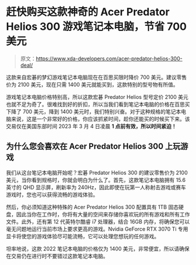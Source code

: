 # 赶快购买这款神奇的 Acer Predator Helios 300 游戏笔记本电脑，节省 700 美元

> 原文：<https://www.xda-developers.com/acer-predator-helios-300-deal/>

这款来自宏碁的梦幻游戏笔记本电脑现在在百思买限时降价 700 美元。建议零售价为 2100 美元，现在只需 1400 美元就能买到，这款特别的型号物有所值。

游戏笔记本电脑价格特别高，所以这款宏碁 Predator Helios 型号定价 2100 美元也就不足为奇了。很难找到好的折扣，所以当我们看到笔记本电脑的价格在百思买下降了 700 美元，降到 1400 美元时，我们特别兴奋。对于这种规格的笔记本电脑来说，这是一个非常好的价格，你应该抓紧时间，趁你还能买的时候买下来。该交易仅在美国东部时间 2023 年 3 月 4 日凌晨 **1 点前有效，所以时间紧迫！**

## 为什么您会喜欢在 Acer Predator Helios 300 上玩游戏

我们从这台笔记本电脑开始呢？宏碁 Predator Helios 300 的建议零售价为 2100 美元，当你看到规格时，你就会明白为什么了。首先，这款笔记本电脑拥有 15.6 英寸的 QHD 显示屏，刷新率为 240Hz，因此即使在玩第一人称射击游戏或赛车游戏时，您也可以获得流畅的游戏体验。

然后，你必须知道这种特殊的 Acer Predator Helios 300 配置具有 1TB 固态硬盘，因此当你在工作时，你将有大量的空间来存储你喜欢玩的所有游戏和所有工作文件。此外，还有第 12 代英特尔酷睿 i7 处理器，结合 16GB 内存，将确保您可以毫无问题地运行当前市场上要求更高的游戏。Nvidia GeForce RTX 3070 Ti 专用显卡将使您的游戏体验尽可能流畅，它可以处理您想玩的任何游戏。

坦率地说，这款 2022 笔记本电脑的价格仅为 1400 美元，非常便宜，所以请确保在交易仍在进行时不要错过这款笔记本电脑。